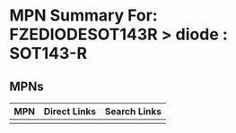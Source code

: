 



# MPN Summary For: FZEDIODESOT143R > diode : SOT143-R

## MPNs
  

|MPN|Direct Links|Search Links|
| :--- | :--- | :--- |
||||
